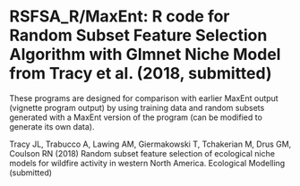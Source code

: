 # RSFSA_R/MaxEnt: R code for Random Subset Feature Selection Algorithm with Glmnet Niche Model from Tracy et al. (2018, submitted)

These programs are designed for comparison with earlier MaxEnt output (vignette program output) by using training data and random subsets generated with a MaxEnt version of the program (can be modified to generate its own data).

Tracy JL, Trabucco A, Lawing AM, Giermakowski T, Tchakerian M, Drus GM, Coulson RN
 (2018) Random subset feature selection of ecological niche models for wildfire activity in western North America. Ecological Modelling (submitted)
